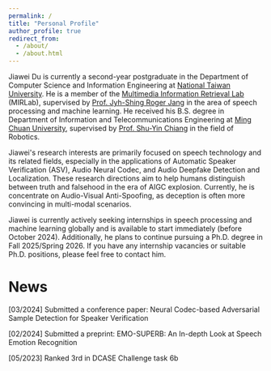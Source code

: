 ```yaml
---
permalink: /
title: "Personal Profile"
author_profile: true
redirect_from: 
  - /about/
  - /about.html
---
```

Jiawei Du is currently a second-year postgraduate in the Department of Computer Science and Information Engineering at [National Taiwan University](https://www.ntu.edu.tw/english/). He is a member of the [Multimedia Information Retrieval Lab](http://mirlab.org/) (MIRLab), supervised by [Prof. Jyh-Shing Roger Jang](http://mirlab.org/jang/) in the area of speech processing and machine learning. He received his B.S. degree in Department of Information and Telecommunications Engineering at [Ming Chuan University](https://web2.mcu.edu.tw/en/), supervised by [Prof. Shu-Yin Chiang](https://www.researchgate.net/profile/Shu-Yin-Chiang) in the field of Robotics.

Jiawei's research interests are primarily focused on speech technology and its related fields, especially in the applications of Automatic Speaker Verification (ASV), Audio Neural Codec, and Audio Deepfake Detection and Localization. These research directions aim to help humans distinguish between truth and falsehood in the era of AIGC explosion. Currently, he is concentrate on Audio-Visual Anti-Spoofing, as deception is often more convincing in multi-modal scenarios.

Jiawei is currently actively seeking internships in speech processing and machine learning globally and is available to start immediately (before October 2024). Additionally, he plans to continue pursuing a Ph.D. degree in Fall 2025/Spring 2026. If you have any internship vacancies or suitable Ph.D. positions, please feel free to contact him.


News
======
[03/2024] Submitted a conference paper: Neural Codec-based Adversarial Sample Detection for Speaker Verification

[02/2024] Submitted a preprint: EMO-SUPERB: An In-depth Look at Speech Emotion Recognition

[05/2023] Ranked 3rd in DCASE Challenge task 6b

<script type="text/javascript" id="clustrmaps" src="//clustrmaps.com/map_v2.js?d=wEPsipcZ0DHSIofenuyfhRNlIYV4N1dtBVt4Pbi0Ygw&cl=ffffff&w=300&t=n&co=2d78ad&cmo=3acc3a&cmn=ff5353&ct=ffffff"></script>
